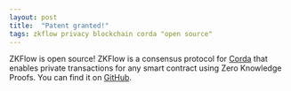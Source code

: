```yaml
---
layout: post
title:  "Patent granted!"
tags: zkflow privacy blockchain corda "open source"
---
```


ZKFlow is open source! ZKFlow is a consensus protocol for [Corda](https://docs.r3.com/en/platform/corda/4.10/community/key-concepts.html) that enables private transactions for any smart contract using Zero Knowledge Proofs. You can find it on [GitHub](https://github.com/ing-bank/zkflow).